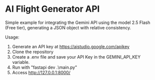 # AI Flight Generator API
Simple example for integrating the Gemini API using the model 2.5 Flash (Free tier), generating a JSON object with relative consistency.

Usage:
1. Generate an API key at https://aistudio.google.com/apikey
2. Clone the repository
3. Create a .env file and save your API Key in the GEMINI_API_KEY variable.
4. Run with "fastapi dev .\main.py"
5. Access http://127.0.0.1:8000/
